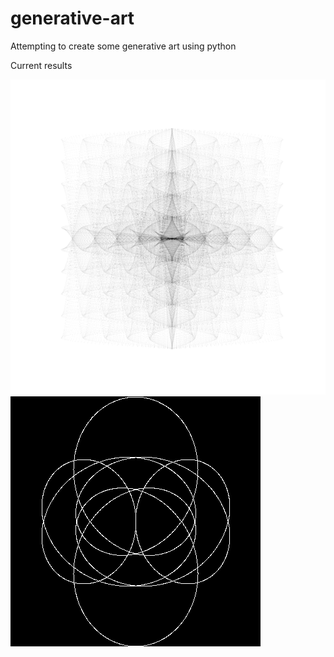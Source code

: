 # generative-art
Attempting to create some generative art using python

Current results

![](test.png)
![](test2.png)
